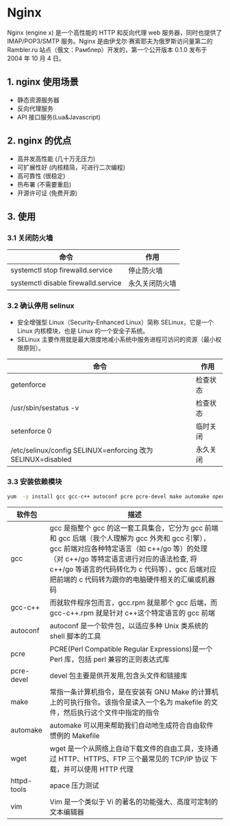 # Nginx

Nginx (engine x) 是一个高性能的 HTTP 和反向代理 web 服务器，同时也提供了 IMAP/POP3/SMTP 服务。Nginx 是由伊戈尔·赛索耶夫为俄罗斯访问量第二的 Rambler.ru 站点（俄文：Рамблер）开发的，第一个公开版本 0.1.0 发布于 2004 年 10 月 4 日。

## 1. nginx 使用场景

- 静态资源服务器
- 反向代理服务
- API 接口服务(Lua&Javascript)

## 2. nginx 的优点

- 高并发高性能 (几十万无压力)
- 可扩展性好 (内核精简，可进行二次编程)
- 高可靠性 (很稳定)
- 热布署 (不需要重启)
- 开源许可证 (免费开源)

## 3. 使用

### 3.1 关闭防火墙

| 命令                                | 作用           |
| ----------------------------------- | -------------- |
| systemctl stop firewalld.service    | 停止防火墙     |
| systemctl disable firewalld.service | 永久关闭防火墙 |

### 3.2 确认停用 selinux

- 安全增强型 Linux（Security-Enhanced Linux）简称 SELinux，它是一个 Linux 内核模块，也是 Linux 的一个安全子系统。
- SELinux 主要作用就是最大限度地减小系统中服务进程可访问的资源（最小权限原则）。

| 命令                                                        | 作用     |
| ----------------------------------------------------------- | -------- |
| getenforce                                                  | 检查状态 |
| /usr/sbin/sestatus -v                                       | 检查状态 |
| setenforce 0                                                | 临时关闭 |
| /etc/selinux/config SELINUX=enforcing 改为 SELINUX=disabled | 永久关闭 |

### 3.3 安装依赖模块

```bash
yum  -y install gcc gcc-c++ autoconf pcre pcre-devel make automake openssl openssl-devel
```

| 软件包      | 描述                                                                                                                                                                                                                                                                                                |
| ----------- | --------------------------------------------------------------------------------------------------------------------------------------------------------------------------------------------------------------------------------------------------------------------------------------------------- |
| gcc         | gcc 是指整个 gcc 的这一套工具集合，它分为 gcc 前端和 gcc 后端（我个人理解为 gcc 外壳和 gcc 引擎），gcc 前端对应各种特定语言（如 c++/go 等）的处理（对 c++/go 等特定语言进行对应的语法检查, 将 c++/go 等语言的代码转化为 c 代码等），gcc 后端对应把前端的 c 代码转为跟你的电脑硬件相关的汇编或机器码 |
| gcc-c++     | 而就软件程序包而言，gcc.rpm 就是那个 gcc 后端，而 gcc-c++.rpm 就是针对 c++这个特定语言的 gcc 前端                                                                                                                                                                                                   |
| autoconf    | autoconf 是一个软件包，以适应多种 Unix 类系统的 shell 脚本的工具                                                                                                                                                                                                                                    |
| pcre        | PCRE(Perl Compatible Regular Expressions)是一个 Perl 库，包括 perl 兼容的正则表达式库                                                                                                                                                                                                               |
| pcre-devel  | devel 包主要是供开发用,包含头文件和链接库                                                                                                                                                                                                                                                           |
| make        | 常指一条计算机指令，是在安装有 GNU Make 的计算机上的可执行指令。该指令是读入一个名为 makefile 的文件，然后执行这个文件中指定的指令                                                                                                                                                                  |
| automake    | automake 可以用来帮助我们自动地生成符合自由软件惯例的 Makefile                                                                                                                                                                                                                                      |
| wget        | wget 是一个从网络上自动下载文件的自由工具，支持通过 HTTP、HTTPS、FTP 三个最常见的 TCP/IP 协议 下载，并可以使用 HTTP 代理                                                                                                                                                                            |
| httpd-tools | apace 压力测试                                                                                                                                                                                                                                                                                      |
| vim         | Vim 是一个类似于 Vi 的著名的功能强大、高度可定制的文本编辑器                                                                                                                                                                                                                                        |
